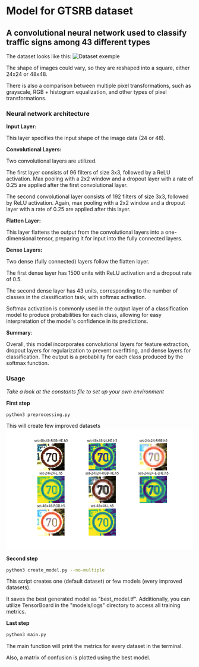 # Model for GTSRB dataset
## A convolutional neural network used to classify traffic signs among 43 different types

The dataset looks like this:
![Dataset exemple](https://www.catalyzex.com/_next/image?url=https%3A%2F%2Fai2-s2-public.s3.amazonaws.com%2Ffigures%2F2017-08-08%2F0f0ff7b17e66534703a6ddccb3abf67a34ff5b99%2F1-Figure1-1.png&w=640&q=75)

The shape of images could vary, so they are reshaped into a square, either 24x24 or 48x48.

There is also a comparison between multiple pixel transformations, such as grayscale, RGB + histogram equalization, and other types of pixel transformations.


### Neural network architecture
__Input Layer:__

This layer specifies the input shape of the image data (24 or 48).


__Convolutional Layers:__

Two convolutional layers are utilized.

The first layer consists of 96 filters of size 3x3, followed by a ReLU activation. Max pooling with a 2x2 window and a dropout layer with a rate of 0.25 are applied after the first convolutional layer. 

The second convolutional layer consists of 192 filters of size 3x3, followed by ReLU activation. Again, max pooling with a 2x2 window and a dropout layer with a rate of 0.25 are applied after this layer.


__Flatten Layer:__

This layer flattens the output from the convolutional layers into a one-dimensional tensor, preparing it for input into the fully connected layers.


__Dense Layers:__

Two dense (fully connected) layers follow the flatten layer.

The first dense layer has 1500 units with ReLU activation and a dropout rate of 0.5.

The second dense layer has 43 units, corresponding to the number of classes in the classification task, with softmax activation.

Softmax activation is commonly used in the output layer of a classification model to produce probabilities for each class, allowing for easy interpretation of the model's confidence in its predictions.


__Summary__:

Overall, this model incorporates convolutional layers for feature extraction, dropout layers for regularization to prevent overfitting, and dense layers for classification.
The output is a probability for each class produced by the softmax function.



### Usage

_Take a look at the constants file to set up your own environment_



__First step__
```sh
python3 preprocessing.py
```
This will create few improved datasets
![new datasets](https://raw.githubusercontent.com/Armandase/models/main/gtsrb/tools/differents_dataset.png)



__Second step__
```sh
python3 create_model.py --no-multiple
```

This script creates one (default dataset) or few models (every improved datasets).

It saves the best generated model as "best_model.tf".
Additionally, you can utilize TensorBoard in the "models/logs" directory to access all training metrics.



__Last step__
```sh
python3 main.py
```

The main function will print the metrics for every dataset in the terminal.

Also, a matrix of confusion is plotted using the best model.


